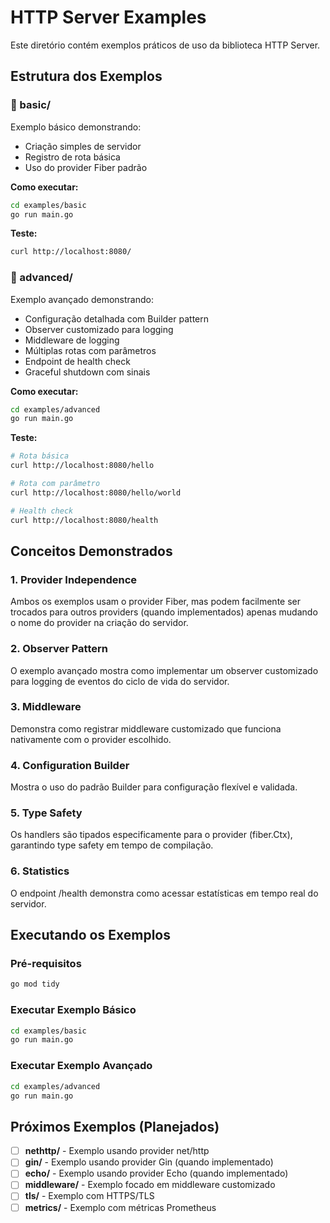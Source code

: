 # HTTP Server Examples

Este diretório contém exemplos práticos de uso da biblioteca HTTP Server.

## Estrutura dos Exemplos

### 📁 basic/
Exemplo básico demonstrando:
- Criação simples de servidor
- Registro de rota básica
- Uso do provider Fiber padrão

**Como executar:**
```bash
cd examples/basic
go run main.go
```

**Teste:**
```bash
curl http://localhost:8080/
```

### 📁 advanced/
Exemplo avançado demonstrando:
- Configuração detalhada com Builder pattern
- Observer customizado para logging
- Middleware de logging
- Múltiplas rotas com parâmetros
- Endpoint de health check
- Graceful shutdown com sinais

**Como executar:**
```bash
cd examples/advanced
go run main.go
```

**Teste:**
```bash
# Rota básica
curl http://localhost:8080/hello

# Rota com parâmetro
curl http://localhost:8080/hello/world

# Health check
curl http://localhost:8080/health
```

## Conceitos Demonstrados

### 1. **Provider Independence**
Ambos os exemplos usam o provider Fiber, mas podem facilmente ser trocados para outros providers (quando implementados) apenas mudando o nome do provider na criação do servidor.

### 2. **Observer Pattern**
O exemplo avançado mostra como implementar um observer customizado para logging de eventos do ciclo de vida do servidor.

### 3. **Middleware**
Demonstra como registrar middleware customizado que funciona nativamente com o provider escolhido.

### 4. **Configuration Builder**
Mostra o uso do padrão Builder para configuração flexível e validada.

### 5. **Type Safety**
Os handlers são tipados especificamente para o provider (fiber.Ctx), garantindo type safety em tempo de compilação.

### 6. **Statistics**
O endpoint /health demonstra como acessar estatísticas em tempo real do servidor.

## Executando os Exemplos

### Pré-requisitos
```bash
go mod tidy
```

### Executar Exemplo Básico
```bash
cd examples/basic
go run main.go
```

### Executar Exemplo Avançado
```bash
cd examples/advanced
go run main.go
```

## Próximos Exemplos (Planejados)

- [ ] **nethttp/** - Exemplo usando provider net/http
- [ ] **gin/** - Exemplo usando provider Gin (quando implementado)
- [ ] **echo/** - Exemplo usando provider Echo (quando implementado)
- [ ] **middleware/** - Exemplo focado em middleware customizado
- [ ] **tls/** - Exemplo com HTTPS/TLS
- [ ] **metrics/** - Exemplo com métricas Prometheus

